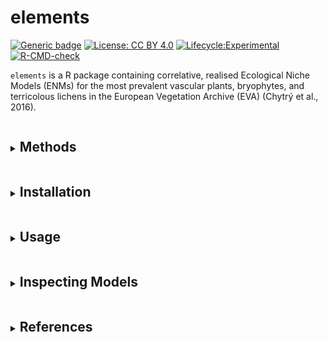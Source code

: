 
<!-- README.md is generated from README.Rmd. Please edit that file -->

# elements

<!-- badges: start -->

[![Generic
badge](https://img.shields.io/badge/Version-0.0.1-green.svg)]()
[![License: CC BY
4.0](https://img.shields.io/badge/License-LGPL%203.0-lightgrey.svg)](https://opensource.org/license/lgpl-3-0)
[![Lifecycle:Experimental](https://img.shields.io/badge/Lifecycle-Experimental-339999)]()
[![R-CMD-check](https://github.com/NERC-CEH/elements/actions/workflows/R-CMD-check.yaml/badge.svg)](https://github.com/NERC-CEH/elements/actions/workflows/R-CMD-check.yaml)
<!-- badges: end -->

`elements` is a R package containing correlative, realised Ecological
Niche Models (ENMs) for the most prevalent vascular plants, bryophytes,
and terricolous lichens in the European Vegetation Archive (EVA) (Chytrý
et al., 2016).

<details>
<summary>
<h2 style="display:inline-block">
Methods
</h2>
</summary>

The ENMs adhere to Hutchinsonian conceptualisation of the ecological
niche as an n-dimensional hypervolume (Hutchinson, 1957). The
environmental variables forming the dimensions of each hypervolume
consist of:

- Seven unweighted, plot-mean Ecological Indicator Values (EIVs):
  - **M** - Soil Moisture<sup>1</sup>
  - **R** - Reaction<sup>1</sup>
  - **N** - Soil Nitrogen<sup>1</sup>
  - **L** - Light<sup>1</sup>
  - **GP** - Grazing Pressure<sup>2</sup>
  - **SD** - Soil Disturbance<sup>2</sup>
  - **S** - Salinity<sup>3</sup>
- Four bioclimatic variables:
  - **bio05** - Maximum temperature in the warmest month<sup>4</sup>
  - **bio06** - Minimum temperature in the coldest month<sup>4</sup>
  - **bio16** - Precipitation in the wettest quarter<sup>4</sup>
  - **bio17** - Precipitation in the driest quarter<sup>4</sup>

Support Vector Machine (SVM) models, which form a hyperplane between the
presence and absence hypervolumes, were trained and tested using using
the `mlr3` ecosystem of R packages (Lang et al., 2019). The raw `e1071`
(Meyer et al., 2024) SVM models are bundled in `elements`.

The code used to produce the models is available here
<https://github.com/NERC-CEH/elementsAnalysis>.

For more information please see Marshall et al (in prep).

<hr width="100%" size="1">
<p style="font-size: small !important">
<sup>1</sup>(Dengler et al., 2023), <sup>2</sup>(Midolo et al., 2023),
<sup>3</sup>(Tichy et al., 2023), <sup>4</sup>(Copernicus Climate Change
Service, 2021)
</p>
</details>
<details>
<summary>
<h2 style="display:inline-block">
Installation
</h2>
</summary>

You can install the development version of elements from Github with:

``` r
if(!require("remotes")) install.packages("remotes")
remotes::install_github("NERC-CEH/elements")
```

Note: `elements` has two dependencies, `e1071` and `filehash`, which
must also be installed.

</details>
<details>
<summary>
<h2 style="display:inline-block">
Usage
</h2>
</summary>

### Retrieving models

Due to the total size of the ENMs currently included in `elements` the
ENMs are not exported in a .rda object. Instead they are made available
through a `filehash` (Peng, 2005) database, which provides access to the
ENMs without loading all models into memory. To access the ENMs a
connection to this database must be initialised using
`elements::startup`.

``` r
elements::startup()

model <- OccModels[["stellaria_graminea"]]
```

    #> 
    #> Call:
    #> svm(formula = Presence ~ L + M + N + R + S + SD + GP + bio05 + bio06 + 
    #>     bio16 + bio17, data = data, type = "C-classification", probability = TRUE)
    #> 
    #> 
    #> Parameters:
    #>    SVM-Type:  C-classification 
    #>  SVM-Kernel:  radial 
    #>        cost:  0.1 
    #> 
    #> Number of Support Vectors:  15039

### Using the models

The raw ENMs retrieved using the method above can be used as regular
`e1071` SVM model objects. Alternatively, the helper function
`elements::predict_occ_taxon` retrieves a model using the method above,
generates predictions, and formats the results as a data frame.

``` r
results <- elements::predict_occ_taxon(taxon = "stellaria_graminea", predictors = elements::ExampleData1, pa = "Present", limit = NULL, dp = 2, append_predictors = FALSE)
```

    #>   Present
    #> 1    0.00
    #> 2    0.40
    #> 3    0.26
    #> 4    0.74
    #> 5    0.06
    #> 6    0.02

An additional helper function `elements::predict_occ` can generate
predictions for multiple taxa, by either specifing the taxa to model in
the ‘taxa_codes’ argument, or by setting ‘taxa_codes’ to NULL and
including an additional column in the predictors data frame named
‘taxon_code’.

``` r
results <- elements::predict_occ(taxa_codes = NULL, predictors = elements::ExampleData2, pa = "Present", limit = NULL, dp = 2, append_predictors = FALSE)
```

    #>     Present         taxon_code
    #> 201    0.01 silene_flos-cuculi
    #> 202    0.01 silene_flos-cuculi
    #> 203    0.00 silene_flos-cuculi
    #> 204    0.01 silene_flos-cuculi
    #> 205    0.00 silene_flos-cuculi
    #> 206    0.97 silene_flos-cuculi

``` r
results <- elements::predict_occ(taxa_codes = c("stellaria_graminea", "silene_flos-cuculi"), predictors = elements::ExampleData1, pa = "Present", limit = NULL, dp = 2, append_predictors = FALSE)
```

    #>   Present         taxon_code
    #> 1    0.00 stellaria_graminea
    #> 2    0.40 stellaria_graminea
    #> 3    0.26 stellaria_graminea
    #> 4    0.74 stellaria_graminea
    #> 5    0.06 stellaria_graminea
    #> 6    0.02 stellaria_graminea

### Shutting down

At the end of the analyis run `elements::shutdown` to close the
connection to the filehash database.

``` r
elements::shutdown()
```

</details>
<details>
<summary>
<h2 style="display:inline-block">
Inspecting Models
</h2>
</summary>

Several datasets are available to examine the ENM model performance and
aid in model interpretation.

The performance measures can be retrieved from the
`elements::PerformanceMeasures` object; for example, below the balanced
accuracy from the random holdout sample and the model tuning
spatio-temporal cross-validation (Schratz et al., 2024) are displayed.

``` r
pm <- elements::PerformanceMeasures

pm_taxon <- pm[pm[["taxon_code"]] == "stellaria_graminea", c(1, 7, 8)]
```

    #>           taxon_code Holdout.BalancedAccuracy STCV.BalancedAccuracy
    #> 4 stellaria_graminea                0.8427822             0.8439437

The marginal effects of an ENM, in the form of Partial Dependency
Profile (PDP) and Accumulated Local Effect (ALE) plots (Molnar, 2018)
can also be viewed using the `elements::plot_me` function. By setting
the ‘presences’ argument is TRUE a box and whiskers plot showing the
distribution of presences is overlaid and by setting the ‘eivs’ argument
to TRUE a point and arrows showing the EIV and niche width values are
overlaid, where available in `elements::VariableData`.

``` r
elements::plot_me(taxon = "stellaria_graminea", 
                  me_type = "ale", 
                  free_y = TRUE, 
                  presences = TRUE,
                  eivs = TRUE,
                  vars = c("L", "M", "N", "R", "S", "SD", "GP", "bio05", "bio06", "bio16", "bio17"))
```

<img src="man/figures/README-me_plot_print-1.png" width="100%" />

</details>
<details>
<summary>
<h2 style="display:inline-block">
References
</h2>
</summary>

Chytrý, M., Hennekens, S.M., Jiménez-Alfaro, B., Knollová, I., Dengler,
J., Jansen, F., Landucci, F., Schaminée, J.H.J., Aćić, S., Agrillo, E.,
Ambarlı, D., Angelini, P., Apostolova, I., Attorre, F., Berg, C.,
Bergmeier, E., Biurrun, I., Botta-Dukát, Z., Brisse, H., Campos, J.A.,
Carlón, L., Čarni, A., Casella, L., Csiky, J., Ćušterevska, R., Dajić
Stevanović, Z., Danihelka, J., De Bie, E., de Ruffray, P., De Sanctis,
M., Dickoré, W.B., Dimopoulos, P., Dubyna, D., Dziuba, T., Ejrnæs, R.,
Ermakov, N., Ewald, J., Fanelli, G., Fernández-González, F.,
FitzPatrick, Ú., Font, X., García-Mijangos, I., Gavilán, R.G., Golub,
V., Guarino, R., Haveman, R., Indreica, A., Işık Gürsoy, D., Jandt, U.,
Janssen, J.A.M., Jiroušek, M., Kącki, Z., Kavgacı, A., Kleikamp, M.,
Kolomiychuk, V., Krstivojević Ćuk, M., Krstonošić, D., Kuzemko, A.,
Lenoir, J., Lysenko, T., Marcenò, C., Martynenko, V., Michalcová, D.,
Moeslund, J.E., Onyshchenko, V., Pedashenko, H., Pérez-Haase, A.,
Peterka, T., Prokhorov, V., Rašomavičius, V., Rodríguez-Rojo, M.P.,
Rodwell, J.S., Rogova, T., Ruprecht, E., Rūsiņa, S., Seidler, G., Šibík,
J., Šilc, U., Škvorc, Ž., Sopotlieva, D., Stančić, Z., Svenning, J.-C.,
Swacha, G., Tsiripidis, I., Turtureanu, P.D., Uğurlu, E., Uogintas, D.,
Valachovič, M., Vashenyak, Y., Vassilev, K., Venanzoni, R., Virtanen,
R., Weekes, L., Willner, W., Wohlgemuth, T., Yamalov, S., 2016. European
Vegetation Archive (EVA): an integrated database of European vegetation
plots. Applied Vegetation Science 19, 173–180.
<https://doi.org/10.1111/avsc.12191>

Copernicus Climate Change Service, 2021. Downscaled bioclimatic
indicators for selected regions from 1950 to 2100 derived from climate
projections. <https://doi.org/10.24381/CDS.0AB27596>

Dengler, J., Jansen, F., Chusova, O., Hüllbusch, E., Nobis, M.P.,
Meerbeek, K.V., Axmanová, I., Bruun, H.H., Chytrý, M., Guarino, R.,
Karrer, G., Moeys, K., Raus, T., Steinbauer, M.J., Tichý, L., Tyler, T.,
Batsatsashvili, K., Bita-Nicolae, C., Didukh, Y., Diekmann, M.,
Englisch, T., Fernández-Pascual, E., Frank, D., Graf, U., Hájek, M.,
Jelaska, S.D., Jiménez-Alfaro, B., Julve, P., Nakhutsrishvili, G.,
Ozinga, W.A., Ruprecht, E.-K., Šilc, U., Theurillat, J.-P., Gillet, F.,
2023. Ecological Indicator Values for Europe (EIVE) 1.0. Vegetation
Classification and Survey 4, 7–29. <https://doi.org/10.3897/VCS.98324>

Hutchinson, G.E., 1957. Concluding Remarks. Cold Spring Harbor Symposia
on Quantitative Biology 22, 415–427.
<https://doi.org/10.1101/SQB.1957.022.01.039>

Lang, M., Binder, M., Richter, J., Schratz, P., Pfisterer, F., Coors,
S., Au, Q., Casalicchio, G., Kotthoff, L., Bischl, B., 2019. mlr3: A
modern object-oriented machine learning framework in R. Journal of Open
Source Software 4, 1903. <https://doi.org/10.21105/joss.01903>

Meyer, D., Dimitriadou, E., Hornik, K., Weingessel, A., Leisch, F.,
2024. e1071: Misc Functions of the Department of Statistics, Probability
Theory Group (Formerly: E1071), TU Wien.
<https://doi.org/10.32614/CRAN.package.e1071>

Midolo, G., Herben, T., Axmanová, I., Marcenò, C., Pätsch, R.,
Bruelheide, H., Karger, D.N., Aćić, S., Bergamini, A., Bergmeier, E.,
Biurrun, I., Bonari, G., Čarni, A., Chiarucci, A., De Sanctis, M.,
Demina, O., Dengler, J., Dziuba, T., Fanelli, G., Garbolino, E., Giusso
del Galdo, G., Goral, F., Güler, B., Hinojos-Mendoza, G., Jansen, F.,
Jiménez-Alfaro, B., Lengyel, A., Lenoir, J., Pérez-Haase, A., Pielech,
R., Prokhorov, V., Rašomavičius, V., Ruprecht, E., Rūsiņa, S., Šilc, U.,
Škvorc, Ž., Stančić, Z., Tatarenko, I., Chytrý, M., 2023. Disturbance
indicator values for European plants. Global Ecology and Biogeography
32, 24–34. <https://doi.org/10.1111/geb.13603>

Molnar, C., 2018. iml: An R package for Interpretable Machine Learning.
Journal of Open Source Software 3, 786.
<https://doi.org/10.21105/joss.00786>

Peng, R.D., 2005. filehash: Simple Key-Value Database.
<https://doi.org/10.32614/CRAN.package.filehash>

Schratz, P., Becker, M., Lang, M., Brenning, A., 2024. mlr3spatiotempcv:
Spatiotemporal Resampling Methods for Machine Learning in R. Journal of
Statistical Software 111, 1–36. <https://doi.org/10.18637/jss.v111.i07>

Tichý, L., Axmanová, I., Dengler, J., Guarino, R., Jansen, F., Midolo,
G., Nobis, M.P., Van Meerbeek, K., Aćić, S., Attorre, F., Bergmeier, E.,
Biurrun, I., Bonari, G., Bruelheide, H., Campos, J.A., Čarni, A.,
Chiarucci, A., Ćuk, M., Ćušterevska, R., Didukh, Y., Dítě, D., Dítě, Z.,
Dziuba, T., Fanelli, G., Fernández-Pascual, E., Garbolino, E., Gavilán,
R.G., Gégout, J.-C., Graf, U., Güler, B., Hájek, M., Hennekens, S.M.,
Jandt, U., Jašková, A., Jiménez-Alfaro, B., Julve, P., Kambach, S.,
Karger, D.N., Karrer, G., Kavgacı, A., Knollová, I., Kuzemko, A.,
Küzmič, F., Landucci, F., Lengyel, A., Lenoir, J., Marcenò, C.,
Moeslund, J.E., Novák, P., Pérez-Haase, A., Peterka, T., Pielech, R.,
Pignatti, A., Rašomavičius, V., Rūsiņa, S., Saatkamp, A., Šilc, U.,
Škvorc, Ž., Theurillat, J.-P., Wohlgemuth, T., Chytrý, M., 2023.
Ellenberg-type indicator values for European vascular plant species.
Journal of Vegetation Science 34, e13168.
<https://doi.org/10.1111/jvs.13168>

</details>
